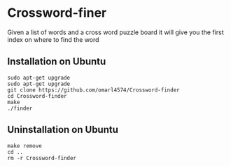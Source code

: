 # Crossword-finer

Given a list of words and a cross word puzzle board it will give you the first index on where to find the word

## Installation on Ubuntu

```
sudo apt-get upgrade
sudo apt-get upgrade 
git clone https://github.com/omarl4574/Crossword-finder
cd Crossword-finder
make
./finder
```

## Uninstallation on Ubuntu

```
make remove
cd ..
rm -r Crossword-finder
```
 
 

